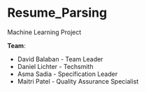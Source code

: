 # Resume_Parsing
Machine Learning Project

**Team**: 
* David Balaban - Team Leader
* Daniel Lichter - Techsmith
* Asma Sadia - Specification Leader
* Maitri Patel - Quality Assurance Specialist

